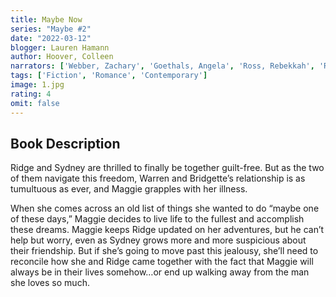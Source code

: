 ```yaml
---
title: Maybe Now
series: "Maybe #2"
date: "2022-03-12"
blogger: Lauren Hamann
author: Hoover, Colleen
narrators: ['Webber, Zachary', 'Goethals, Angela', 'Ross, Rebekkah', 'Ross, Todd']
tags: ['Fiction', 'Romance', 'Contemporary']
image: 1.jpg
rating: 4
omit: false
---
```



## Book Description

Ridge and Sydney are thrilled to finally be together guilt-free. But as the two of them navigate this freedom, Warren and Bridgette’s relationship is as tumultuous as ever, and Maggie grapples with her illness.

When she comes across an old list of things she wanted to do “maybe one of these days,” Maggie decides to live life to the fullest and accomplish these dreams. Maggie keeps Ridge updated on her adventures, but he can’t help but worry, even as Sydney grows more and more suspicious about their friendship. But if she’s going to move past this jealousy, she’ll need to reconcile how she and Ridge came together with the fact that Maggie will always be in their lives somehow…or end up walking away from the man she loves so much.